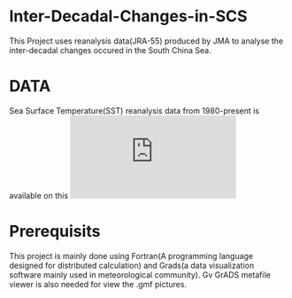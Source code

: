# Inter-Decadal-Changes-in-SCS

This Project uses reanalysis data(JRA-55) produced by JMA to analyse the inter-decadal changes occured in the South China Sea. 


# DATA
Sea Surface Temperature(SST) reanalysis data from 1980-present is available on this ![weibsite](http://jra.kishou.go.jp/JRA-55/index_en.html#jra-55)

# Prerequisits 
This project is mainly done using Fortran(A programming language designed for distributed calculation) and Grads(a data visualization software mainly used in meteorological community). Gv GrADS metafile viewer is also needed for view the .gmf pictures.



